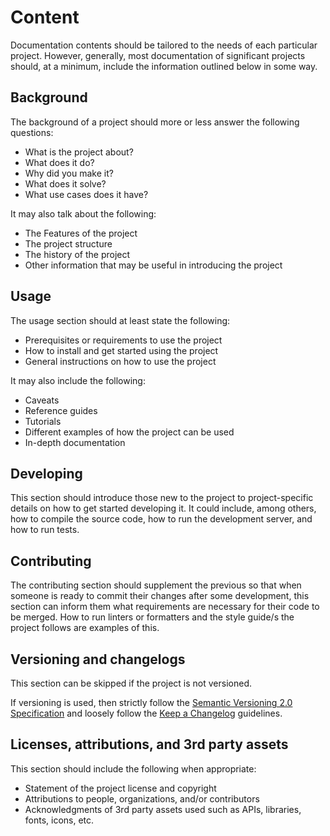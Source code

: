 # Content

Documentation contents should be tailored to the needs of each particular project. However, generally, most documentation of significant projects should, at a minimum, include the information outlined below in some way.

## Background

The background of a project should more or less answer the following questions:

- What is the project about?
- What does it do?
- Why did you make it?
- What does it solve?
- What use cases does it have?

It may also talk about the following:

- The Features of the project
- The project structure
- The history of the project
- Other information that may be useful in introducing the project

## Usage

The usage section should at least state the following:

- Prerequisites or requirements to use the project
- How to install and get started using the project
- General instructions on how to use the project

It may also include the following:

- Caveats
- Reference guides
- Tutorials
- Different examples of how the project can be used
- In-depth documentation

## Developing

This section should introduce those new to the project to project-specific details on how to get started developing it. It could include, among others, how to compile the source code, how to run the development server, and how to run tests.

## Contributing

The contributing section should supplement the previous so that when someone is ready to commit their changes after some development, this section can inform them what requirements are necessary for their code to be merged. How to run linters or formatters and the style guide/s the project follows are examples of this.

## Versioning and changelogs

This section can be skipped if the project is not versioned.

If versioning is used, then strictly follow the [Semantic Versioning 2.0 Specification](https://semver.org) and loosely follow the [Keep a Changelog](https://keepachangelog.com/en/1.0.0) guidelines.

## Licenses, attributions, and 3rd party assets

This section should include the following when appropriate:

- Statement of the project license and copyright
- Attributions to people, organizations, and/or contributors
- Acknowledgments of 3rd party assets used such as APIs, libraries, fonts, icons, etc.
